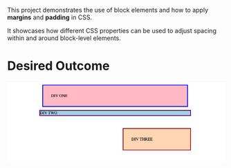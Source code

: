 This project demonstrates the use of block elements and how to apply **margins** and **padding** in CSS.  

It showcases how different CSS properties can be used to adjust spacing within and around block-level elements.  

# Desired Outcome
![Desired Outcome](https://github.com/yingying1712/foundations/blob/main/07-margin-and-padding/desired-outcome.png?raw=true)

